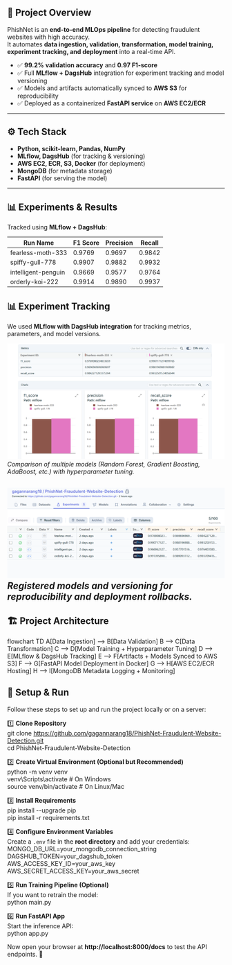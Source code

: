 

## 📌 Project Overview  
PhishNet is an **end-to-end MLOps pipeline** for detecting fraudulent websites with high accuracy.  
It automates **data ingestion, validation, transformation, model training, experiment tracking, and deployment** into a real-time API.  

- ✅ **99.2% validation accuracy** and **0.97 F1-score**  
- ✅ Full **MLflow + DagsHub** integration for experiment tracking and model versioning  
- ✅ Models and artifacts automatically synced to **AWS S3** for reproducibility  
- ✅ Deployed as a containerized **FastAPI service** on **AWS EC2/ECR**  

---

## ⚙️ Tech Stack  
- **Python, scikit-learn, Pandas, NumPy**  
- **MLflow, DagsHub** (for tracking & versioning)  
- **AWS EC2, ECR, S3, Docker** (for deployment)  
- **MongoDB** (for metadata storage)  
- **FastAPI** (for serving the model)  

---

## 📊 Experiments & Results  

Tracked using **MLflow + DagsHub**:  

| Run Name           | F1 Score | Precision | Recall |
|--------------------|----------|-----------|--------|
| fearless-moth-333  | 0.9769   | 0.9697    | 0.9842 |
| spiffy-gull-778    | 0.9907   | 0.9882    | 0.9932 |
| intelligent-penguin| 0.9669   | 0.9577    | 0.9764 |
| orderly-koi-222    | 0.9914   | 0.9890    | 0.9937 |

## 📊 Experiment Tracking  

We used **MLflow with DagsHub integration** for tracking metrics, parameters, and model versions.  

![MLflow Comparisons](assets/mlflow_comaprisons.png)  
*Comparison of multiple models (Random Forest, Gradient Boosting, AdaBoost, etc.) with hyperparameter tuning.*  

![MLflow Models](assets/mlflow_models.png)  
*Registered models and versioning for reproducibility and deployment rollbacks.*  
---

## 🏗️ Project Architecture  


flowchart TD
    A[Data Ingestion] --> B[Data Validation]
    B --> C[Data Transformation]
    C --> D[Model Training + Hyperparameter Tuning]
    D --> E[MLflow & DagsHub Tracking]
    E --> F[Artifacts + Models Synced to AWS S3]
    F --> G[FastAPI Model Deployment in Docker]
    G --> H[AWS EC2/ECR Hosting]
    H --> I[MongoDB Metadata Logging + Monitoring]


   ## 🔧 Setup & Run  

Follow these steps to set up and run the project locally or on a server:  

1️⃣ **Clone Repository**  
git clone https://github.com/gagannarang18/PhishNet-Fraudulent-Website-Detection.git  
cd PhishNet-Fraudulent-Website-Detection  

2️⃣ **Create Virtual Environment (Optional but Recommended)**  
python -m venv venv  
venv\Scripts\activate      # On Windows  
source venv/bin/activate   # On Linux/Mac  

3️⃣ **Install Requirements**  
pip install --upgrade pip  
pip install -r requirements.txt  

4️⃣ **Configure Environment Variables**  
Create a `.env` file in the **root directory** and add your credentials:  
MONGO_DB_URL=your_mongodb_connection_string  
DAGSHUB_TOKEN=your_dagshub_token  
AWS_ACCESS_KEY_ID=your_aws_key  
AWS_SECRET_ACCESS_KEY=your_aws_secret  

5️⃣ **Run Training Pipeline (Optional)**  
If you want to retrain the model:  
python main.py  

6️⃣ **Run FastAPI App**  
Start the inference API:  
python app.py  

Now open your browser at **http://localhost:8000/docs** to test the API endpoints. 🚀  
